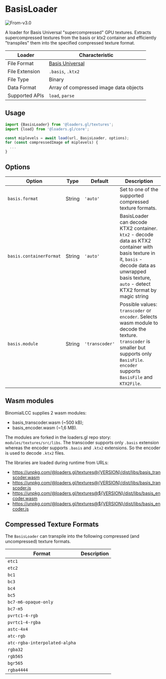 # BasisLoader

<p class="badges">
  <img src="https://img.shields.io/badge/From-v3.0-blue.svg?style=flat-square" alt="From-v3.0" />
</p>

A loader for Basis Universal "supercompressed" GPU textures. Extracts supercompressed textures from the basis or ktx2 container and efficiently "transpiles" them into the specified compressed texture format.

| Loader         | Characteristic                                                    |
| -------------- | ----------------------------------------------------------------- |
| File Format    | [Basis Universal](https://github.com/BinomialLLC/basis_universal) |
| File Extension | `.basis`, `.ktx2`                                                 |
| File Type      | Binary                                                            |
| Data Format    | Array of compressed image data objects                            |
| Supported APIs | `load`, `parse`                                                   |

## Usage

```typescript
import {BasisLoader} from '@loaders.gl/textures';
import {load} from '@loaders.gl/core';

const miplevels = await load(url, BasisLoader, options);
for (const compressedImage of miplevels) {
  ...
}
```

## Options

| Option                  | Type   | Default        | Description                                                                                                                                                                                           |
| ----------------------- | ------ | -------------- | ----------------------------------------------------------------------------------------------------------------------------------------------------------------------------------------------------- |
| `basis.format`          | String | `'auto'`       | Set to one of the supported compressed texture formats.                                                                                                                                               |
| `basis.containerFormat` | String | `'auto'`       | BasisLoader can decode KTX2 container. `ktx2` - decode data as KTX2 container with basis texture in it, `basis` - decode data as unwrapped basis texture, `auto` - detect KTX2 format by magic string |
| `basis.module`          | String | `'transcoder'` | Possible values: `transcoder` or `encoder`. Selects wasm module to decode the texture. `transcoder` is smaller but supports only `BasisFile`. `encoder` supports `BasisFile` and `KTX2File`.          |

## Wasm modules

BinomialLCC supplies 2 wasm modules:

- basis_transcoder.wasm (~500 kB);
- basis_encoder.wasm (~1,6 MB).

The modules are forked in the loaders.gl repo story: `modules/textures/src/libs`. The transcoder supports only `.basis` extension whereas the encoder supports `.basis` and `.ktx2` extensions. So the encoder is used to decode `.ktx2` files.

The libraries are loaded during runtime from URLs: 
* https://unpkg.com/@loaders.gl/textures@{VERSION}/dist/libs/basis_transcoder.wasm
* https://unpkg.com/@loaders.gl/textures@{VERSION}/dist/libs/basis_transcoder.js
* https://unpkg.com/@loaders.gl/textures@${VERSION}/dist/libs/basis_encoder.wasm
* https://unpkg.com/@loaders.gl/textures@${VERSION}/dist/libs/basis_encoder.js

## Compressed Texture Formats

The `BasisLoader` can transpile into the following compressed (and uncompressed) texture formats.

| Format                        | Description |
| ----------------------------- | ----------- |
| `etc1`                        |             |
| `etc2`                        |             |
| `bc1`                         |             |
| `bc3`                         |             |
| `bc4`                         |             |
| `bc5`                         |             |
| `bc7-m6-opaque-only`          |             |
| `bc7-m5`                      |             |
| `pvrtc1-4-rgb`                |             |
| `pvrtc1-4-rgba`               |             |
| `astc-4x4`                    |             |
| `atc-rgb`                     |             |
| `atc-rgba-interpolated-alpha` |             |
| `rgba32`                      |             |
| `rgb565`                      |             |
| `bgr565`                      |             |
| `rgba4444`                    |             |
